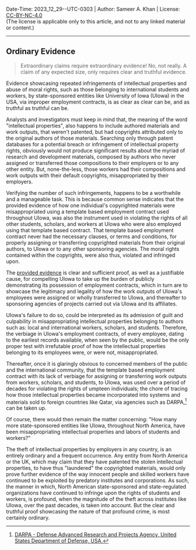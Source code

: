 Date-Time: 2023_12_29--UTC-0303 | Author: Sameer A. Khan | License: [CC-BY-NC-4.0](https://creativecommons.org/licenses/by-nc/4.0/deed.en) <br/>(The license is applicable only to this article, and not to any linked material or content.)

---
## Ordinary Evidence

>Extraordinary claims require extraordinary evidence! No, not really. A claim of any expected size, only requires clear and truthful evidence.  

Evidence showcasing repeated infringements of intellectual properties and abuse of moral rights, such as those belonging to international students and workers, by state-sponsored entities like University of Iowa (UIowa) in the USA, via improper employment contracts, is as clear as clear can be, and as truthful as truthful can be. 

Analysts and investigators must keep in mind that, the meaning of the word "intellectual properties", also happens to include authored materials and work outputs, that weren't patented, but had copyrights attributed only to the original authors of those materials. Searching only through patent databases for a potential breach or infringement of intellectual property rights, obviously would not produce significant results about the myriad of research and development materials, composed by authors who never assigned or transferred those compositions to their employers or to any other entity. But, none-the-less, those workers had their compositions and work outputs with their default copyrights, misappropriated by their employers. 

Verifying the number of such infringements, happens to be a worthwhile and a manageable task. This is because common sense indicates that the provided evidence of how one individual's copyrighted materials were misappropriated using a template based employment contract used throughout UIowa, was also the instrument used in violating the rights of all other students, scholars, and workers at UIowa who were also employed using that template based contract. That template based employment contract never had the necessary clauses, or terms and conditions, for properly assigning or transferring copyrighted materials from their original authors, to UIowa or to any other sponsoring agencies. The moral rights contained within the copyrights, were also thus, violated and infringed upon.  

The [provided evidence](https://github.com/true-hindsight/long-overdue-justice/tree/main/reference/files) is clear and sufficient proof, as well as a justifiable cause, for compelling UIowa to take up the burden of publicly demonstrating its possession of employment contracts, which in turn are to showcase the legitimacy and legality of how the work outputs of UIowa's employees were assigned or wholly transferred to UIowa, and thereafter to sponsoring agencies of projects carried out via UIowa and its affiliates. 

UIowa's failure to do so, could be interpreted as its admission of guilt and culpability in misappropriating intellectual properties belonging to authors such as: local and international workers, scholars, and students. Therefore, the verbiage in UIowa's employment contracts, of every employee, dating to the earliest records available, when seen by the public, would be the only proper test with irrefutable proof of how the intellectual properties belonging to its employees were, or were not, misappropriated. 

Thereafter, once it is glaringly obvious to concerned members of the public and the international community, that the template based employment contract with its lack of verbiage for assigning or transferring work outputs from workers, scholars, and students, to UIowa, was used over a period of decades for violating the rights of umpteen individuals; the chore of tracing how those intellectual properties became incorporated into systems and materials sold to foreign countries like Qatar, via agencies such as DARPA,[^1] can be taken up. 

Of course, there would then remain the matter concerning: "How many more state-sponsored entities like UIowa, throughout North America, have been misappropriating intellectual properties and labors of students and workers?" 

The theft of intellectual properties by employers in any country, is an entirely ordinary and a frequent occurrence. Any entity from North America or the UK, which may claim that they have patented the stolen intellectual properties, to have thus "laundered" the copyrighted materials, would only prove further evidence of the way innocent people and skilled workers have continued to be exploited by predatory institutes and corporations. As such, the manner in which, North American state-sponsored and state-regulated organizations have continued to infringe upon the rights of students and workers, is profound, when the magnitude of the theft across institutes like UIowa, over the past decades, is taken into account. But the clear and truthful proof showcasing the nature of that profound crime, is most certainly ordinary. 


[^1]: [DARPA - Defense Advanced Research and Projects Agency, United States Department of Defense, USA.](https://en.wikipedia.org/wiki/DARPA) 